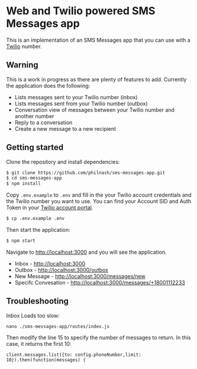 # Web and Twilio powered SMS Messages app

This is an implementation of an SMS Messages app that you can use with a [Twilio](https://twilio.com) number.

## Warning

This is a work in progress as there are plenty of features to add. Currently the application does the following:

* Lists messages sent to your Twilio number (inbox)
* Lists messages sent from your Twilio number (outbox)
* Conversation view of messages between your Twilio number and another number
* Reply to a conversation
* Create a new message to a new recipient

## Getting started

Clone the repository and install dependencies:

```bash
$ git clone https://github.com/philnash/sms-messages-app.git
$ cd sms-messages-app
$ npm install
```

Copy `.env.example` to `.env` and fill in the your Twilio account credentials and the Twilio number you want to use. You can find your Account SID and Auth Token in your [Twilio account portal](https://www.twilio.com/user/account).

```bash
$ cp .env.example .env
```

Then start the application:

```bash
$ npm start
```

Navigate to [http://localhost:3000](http://localhost:3000) and you will see the application.
* Inbox - [http://localhost:3000](http://localhost:3000)
* Outbox - [http://localhost:3000/outbox](http://localhost:3000/outbox)
* New Message - [http://localhost:3000/messages/new](http://localhost:3000/messages/new)
* Specifc Convesation - [http://localhost:3000/messages/+18001112233](http://localhost:3000/messages/+18001112233)

## Troubleshooting

Inbox Loads too slow:
```
nano ./sms-messages-app/routes/index.js
```
Then modify the line 15 to specify the number of messages to return. In this case, it returns the first 10:
```
client.messages.list({to: config.phoneNumber,limit: 10}).then(function(messages) { 
```
